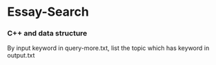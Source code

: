 # Essay-Search
### C++ and data structure 
By input keyword in query-more.txt, list the topic which has keyword in output.txt

